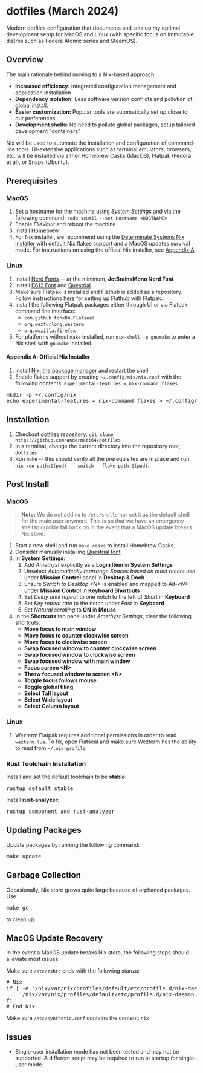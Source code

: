 # dotfiles (March 2024)
Modern dotfiles configuration that documents and sets up my optimal development setup for MacOS and Linux (with specific focus on immutable distros such as Fedora Atomic series and SteamOS).

## Overview
The main rationale behind moving to a Nix-based approach:
* **Increased efficiency:** Integrated configuration management and application installation
* **Dependency isolation:** Less software version conflicts and pollution of global install.
* **Easier customization:** Popular tools are automatically set up close to our preferences.
* **Development shells:** No need to pollute global packages, setup tailored development "containers"

Nix will be used to automate the installation and configuration of command-line tools. UI-extensive applications such as terminal emulators, browsers, etc. will be installed via either Homebrew Casks (MacOS), Flatpak (Fedora et al), or Snaps (Ubuntu).

## Prerequisites
### MacOS
1. Set a hostname for the machine using _System Settings_ and via the following command: `sudo scutil --set HostName <HOSTNAME>`
2. Enable *FileVault* and reboot the machine
3. Install [Homebrew](https://brew.sh)
4. For Nix installer, we recommend using the [Determinate Systems Nix installer](https://determinate.systems/posts/determinate-nix-installer) with default Nix flakes support and a MacOS updates survival mode. For instructions on using the official Nix installer, see [Appendix A](#appendix-a-official-nix-installer)

### Linux
1. Install [Nerd Fonts](https://www.nerdfonts.com/font-downloads) -- at the minimum, **JetBrainsMono Nerd Font**
2. Install [B612 Font](https://fonts.google.com/specimen/B612) and [Questrial](https://fonts.google.com/specimen/Questrial)
3. Make sure Flatpak is installed and Flathub is added as a repository. Follow instructions [here](https://flathub.org/setup) for setting up Flathub with Flatpak.
4. Install the following Flatpak packages either through UI or via Flatpak command line interface:
    * `com.github.tchx84.Flatseal`
    * `org.wezfurlong.wezterm`
    * `org.mozilla.firefox`
5. For platforms without `make` installed, run `nix-shell -p gnumake` to enter a Nix shell with `gnumake` installed.

#### Appendix A: Official Nix Installer
1. Install [Nix: the package manager](https://nixos.org/download#nix-install-macos) and restart the shell
2. Enable flakes support by creating `~/.config/nix/nix.conf` with the following contents: `experimental-features = nix-command flakes`
<pre>
mkdir -p ~/.config/nix
echo experimental-features = nix-command flakes > ~/.config/nix/nix.conf
</pre>

## Installation
1. Checkout [dotfiles](https://github.com/andermatt64/dotfiles) repository: `git clone https://github.com/andermatt64/dotfiles`
2. In a terminal, change the current directory into the repository root, `dotfiles`
3. Run `make` -- this should verify all the prerequisites are in place and run `nix run path:$(pwd) -- switch --flake path:$(pwd)`. 

## Post Install
### MacOS
> **Note:** We do not add `nu` to `/etc/shells` nor set it as the default shell for the main user anymore. This is so that we have an emergency shell to quickly fall back on in the event that a MacOS update breaks Nix store. 

1. Start a new shell and run `make casks` to install Homebrew Casks.
2. Consider manually installing [Questrial font](https://fonts.google.com/specimen/Questrial)
3. In **System Settings**:
    1. Add *Amethyst* explicitly as a **Login Item** in **System Settings**
    2. Unselect *Automatically rearrange Spaces based on most recent use* under **Mission Control** panel in **Desktop & Dock**
    3. Ensure *Switch to Desktop &lt;N&gt;* is enabled and mapped to *Alt-&lt;N&gt;* under **Mission Control** in **Keyboard Shortcuts** 
    4. Set *Delay until repeat* to one notch to the left of *Short* in **Keyboard**
    5. Set *Key repeat rate* to the notch under *Fast* in **Keyboard**
    6. Set *Natural scrolling* to **ON** in **Mouse**
4. In the **Shortcuts** tab pane under *Amethyst Settings*, clear the following shortcuts:
    * **Move focus to main window**
    * **Move focus to counter clockwise screen**
    * **Move focus to clockwise screen**
    * **Swap focused window to counter clockwise screen**
    * **Swap focused window to clockwise screen**
    * **Swap focused window with main window**
    * **Focus screen &lt;N&gt;**
    * **Throw focused window to screen &lt;N&gt;**
    * **Toggle focus follows mouse**
    * **Toggle global tiling**
    * **Select Tall layout**
    * **Select Wide layout**
    * **Select Column layout**

### Linux
1. Wezterm Flatpak requires additional permissions in order to read `wezterm.lua`. To fix, open Flatseal and make sure Wezterm has the ability to read from `~/.nix-profile`.

### Rust Toolchain Installation
Install and set the default toolchain to be **stable**:
<pre>
rustup default stable
</pre>

Install **rust-analyzer**:
<pre>
rustup component add rust-analyzer
</pre>

## Updating Packages
Update packages by running the following command:
<pre>
make update
</pre>

## Garbage Collection
Occasionally, Nix store grows quite large because of orphaned packages. Use
<pre>
make gc
</pre>
to clean up.

## MacOS Update Recovery
In the event a MacOS update breaks Nix store, the following steps should alleviate most issues:

Make sure `/etc/zshrc` ends with the following stanza:
<pre>
# Nix
if [ -e '/nix/var/nix/profiles/default/etc/profile.d/nix-daemon.sh' ]; then
  . '/nix/var/nix/profiles/default/etc/profile.d/nix-daemon.sh'
fi
# End Nix
</pre>

Make sure `/etc/synthetic.conf` contains the content: `nix`

## Issues
* Single-user installation mode has not been tested and may not be supported. A different script may be required to run at startup for single-user mode.
